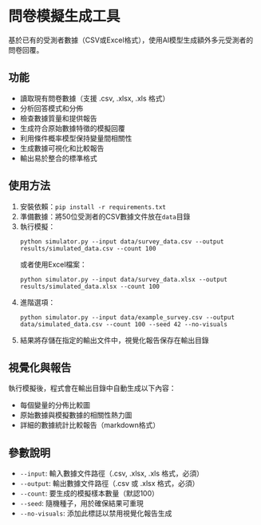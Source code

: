 # 問卷模擬生成工具

基於已有的受測者數據（CSV或Excel格式），使用AI模型生成額外多元受測者的問卷回覆。

## 功能

- 讀取現有問卷數據（支援 .csv, .xlsx, .xls 格式）
- 分析回答模式和分佈
- 檢查數據質量和提供報告
- 生成符合原始數據特徵的模擬回覆
- 利用條件概率模型保持變量間相關性
- 生成數據可視化和比較報告
- 輸出易於整合的標準格式

## 使用方法

1. 安裝依賴：`pip install -r requirements.txt`
2. 準備數據：將50位受測者的CSV數據文件放在`data`目錄
3. 執行模擬：
   ```
   python simulator.py --input data/survey_data.csv --output results/simulated_data.csv --count 100
   ```
   或者使用Excel檔案：
   ```
   python simulator.py --input data/survey_data.xlsx --output results/simulated_data.xlsx --count 100
   ```
4. 進階選項：
   ```
   python simulator.py --input data/example_survey.csv --output data/simulated_data.csv --count 100 --seed 42 --no-visuals
   ```
5. 結果將存儲在指定的輸出文件中，視覺化報告保存在輸出目錄

## 視覺化與報告

執行模擬後，程式會在輸出目錄中自動生成以下內容：

- 每個變量的分佈比較圖
- 原始數據與模擬數據的相關性熱力圖
- 詳細的數據統計比較報告（markdown格式）

## 參數說明

- `--input`: 輸入數據文件路徑（.csv, .xlsx, .xls 格式，必須）
- `--output`: 輸出數據文件路徑（.csv 或 .xlsx 格式，必須）
- `--count`: 要生成的模擬樣本數量（默認100）
- `--seed`: 隨機種子，用於確保結果可重現
- `--no-visuals`: 添加此標誌以禁用視覺化報告生成

